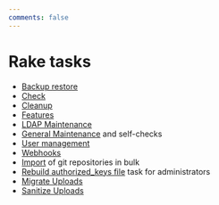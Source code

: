 ```yaml
---
comments: false
---
```


# Rake tasks

- [Backup restore](backup_restore.md)
- [Check](check.md)
- [Cleanup](cleanup.md)
- [Features](features.md)
- [LDAP Maintenance](../administration/raketasks/ldap.md)
- [General Maintenance](../administration/raketasks/maintenance.md) and self-checks
- [User management](user_management.md)
- [Webhooks](web_hooks.md)
- [Import](import.md) of git repositories in bulk
- [Rebuild authorized_keys file](../administration/raketasks/maintenance.md#rebuild-authorized_keys-file) task for administrators
- [Migrate Uploads](../administration/raketasks/uploads/migrate.md)
- [Sanitize Uploads](../administration/raketasks/uploads/sanitize.md)
